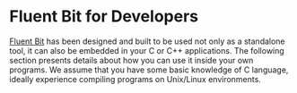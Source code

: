 # Fluent Bit for Developers

[Fluent Bit](http://fluentbit.io) has been designed and built to be used not only as a standalone tool, it can also be embedded in your C or C++ applications. The following section presents details about how you can use it inside your own programs. We assume that you have some basic knowledge of C language, ideally experience compiling programs on Unix/Linux environments.
